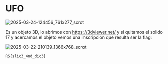 # UFO

![2025-03-24-124456_761x277_scrot](https://github.com/user-attachments/assets/65132683-b003-4d97-8832-20df23a59fbd)

Es un objeto 3D, lo abrimos con https://3dviewer.net/ y si quitamos el solido 17 y acercamos el objeto vemos una inscripcion que resulta ser la flag:

![2025-03-22-210139_1366x768_scrot](https://github.com/user-attachments/assets/361c396f-f4d4-4358-a01c-26c54551aee8)

`RS{slic3_4nd_dic3}`


